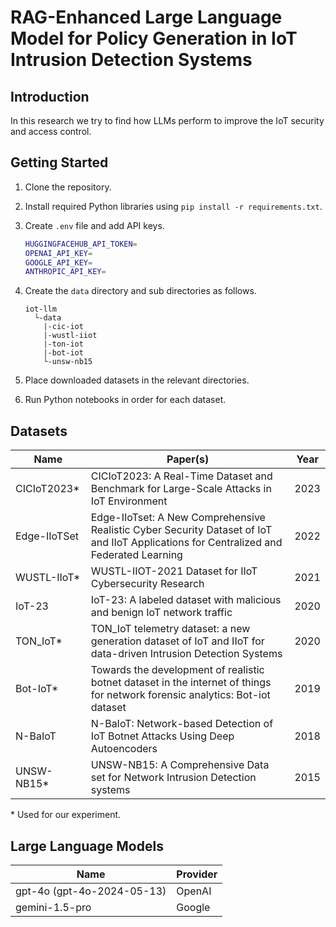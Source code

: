 # RAG-Enhanced Large Language Model for Policy Generation in IoT Intrusion Detection Systems

## Introduction

In this research we try to find how LLMs perform to improve the IoT security and access control.

## Getting Started

1. Clone the repository.
2. Install required Python libraries using `pip install -r requirements.txt`.
3. Create `.env` file and add API keys.

    ```bash
    HUGGINGFACEHUB_API_TOKEN=
    OPENAI_API_KEY=
    GOOGLE_API_KEY=
    ANTHROPIC_API_KEY=
    ```

4. Create the `data` directory and sub directories as follows.

    ```
    iot-llm
      └-data
        |-cic-iot
        |-wustl-iiot
        |-ton-iot
        |-bot-iot
        └-unsw-nb15
    ```

5. Place downloaded datasets in the relevant directories.

6. Run Python notebooks in order for each dataset.

## Datasets

| Name | Paper(s) | Year |
| - | - | - |
| CICIoT2023* | CICIoT2023: A Real-Time Dataset and Benchmark for Large-Scale Attacks in IoT Environment | 2023 |
| Edge-IIoTSet | Edge-IIoTset: A New Comprehensive Realistic Cyber Security Dataset of IoT and IIoT Applications for Centralized and Federated Learning | 2022 |
| WUSTL-IIoT* | WUSTL-IIOT-2021 Dataset for IIoT Cybersecurity Research | 2021 |
| IoT-23 | IoT-23: A labeled dataset with malicious and benign IoT network traffic | 2020 |
| TON_IoT* | TON_IoT telemetry dataset: a new generation dataset of IoT and IIoT for data-driven Intrusion Detection Systems | 2020 |
| Bot-IoT* | Towards the development of realistic botnet dataset in the internet of things for network forensic analytics: Bot-iot dataset | 2019 |
| N-BaIoT | N-BaIoT: Network-based Detection of IoT Botnet Attacks Using Deep Autoencoders | 2018 |
| UNSW-NB15* | UNSW-NB15: A Comprehensive Data set for Network Intrusion Detection systems | 2015 |

\* Used for our experiment.

## Large Language Models

| Name | Provider |
|-|-|
| gpt-4o (gpt-4o-2024-05-13) | OpenAI |
| gemini-1.5-pro | Google |


